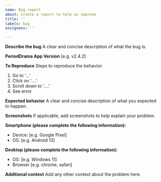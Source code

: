 ```yaml
---
name: Bug report
about: Create a report to help us improve
title: ''
labels: bug
assignees: ''

---
```


**Describe the bug**
A clear and concise description of what the bug is.

**PeriodDrama App Version**
[e.g. v2.4.2]

**To Reproduce**
Steps to reproduce the behavior:
1. Go to '...'
2. Click on '....'
3. Scroll down to '....'
4. See error

**Expected behavior**
A clear and concise description of what you expected to happen.

**Screenshots**
If applicable, add screenshots to help explain your problem.

**Smartphone (please complete the following information):**
 - Device: [e.g. Google Pixel]
 - OS: [e.g. Android 13]

**Desktop (please complete the following information):**
 - OS: [e.g. Windows 11]
 - Browser [e.g. chrome, safari]

**Additional context**
Add any other context about the problem here.
